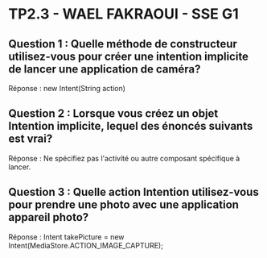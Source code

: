 # TP2.3 - WAEL FAKRAOUI - SSE G1

##	Question 1 : Quelle méthode de constructeur utilisez-vous pour créer une intention implicite de lancer une application de caméra?

Réponse : new Intent(String action)



##	Question 2 : Lorsque vous créez un objet Intention implicite, lequel des énoncés suivants est vrai?

Réponse : Ne spécifiez pas l'activité ou autre composant spécifique à lancer.



##	Question 3 : Quelle action Intention utilisez-vous pour prendre une photo avec une application appareil photo?

Réponse : Intent takePicture = new Intent(MediaStore.ACTION_IMAGE_CAPTURE);

